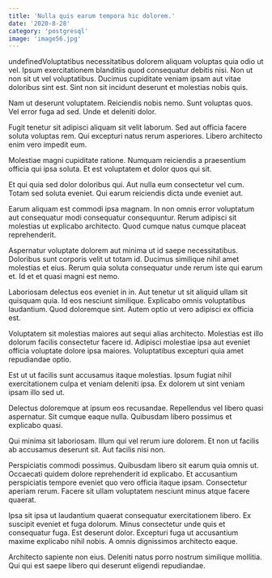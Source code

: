```yaml
---
title: 'Nulla quis earum tempora hic dolorem.'
date: '2020-8-28'
category: 'postgresql'
image: 'image56.jpg'
---
```


undefinedVoluptatibus necessitatibus dolorem aliquam voluptas quia odio ut vel. Ipsum exercitationem blanditiis quod consequatur debitis nisi. Non ut non sit ut vel voluptatibus. Ducimus cupiditate veniam ipsam aut vitae doloribus sint est. Sint non sit incidunt deserunt et molestias nobis quis.
 Nam ut deserunt voluptatem. Reiciendis nobis nemo. Sunt voluptas quos. Vel error fuga ad sed. Unde et deleniti dolor.
 Fugit tenetur sit adipisci aliquam sit velit laborum. Sed aut officia facere soluta voluptas rem. Qui excepturi natus rerum asperiores. Libero architecto enim vero impedit eum.

Molestiae magni cupiditate ratione. Numquam reiciendis a praesentium officia qui ipsa soluta. Et est voluptatem et dolor quos qui sit.
 Et qui quia sed dolor doloribus qui. Aut nulla eum consectetur vel cum. Totam sed soluta eveniet. Qui earum reiciendis dicta unde eveniet aut.
 Earum aliquam est commodi ipsa magnam. In non omnis error voluptatum aut consequatur modi consequatur consequuntur. Rerum adipisci sit molestias ut explicabo architecto. Quod cumque natus cumque placeat reprehenderit.

Aspernatur voluptate dolorem aut minima ut id saepe necessitatibus. Doloribus sunt corporis velit ut totam id. Ducimus similique nihil amet molestias et eius. Rerum quia soluta consequatur unde rerum iste qui earum et. Id et et quasi magni est nemo.
 Laboriosam delectus eos eveniet in in. Aut tenetur ut sit aliquid ullam sit quisquam quia. Id eos nesciunt similique. Explicabo omnis voluptatibus laudantium. Quod doloremque sint. Autem optio ut vero adipisci ex officia est.
 Voluptatem sit molestias maiores aut sequi alias architecto. Molestias est illo dolorum facilis consectetur facere id. Adipisci molestiae ipsa aut eveniet officia voluptate dolore ipsa maiores. Voluptatibus excepturi quia amet repudiandae optio.

Est ut ut facilis sunt accusamus itaque molestias. Ipsum fugiat nihil exercitationem culpa et veniam deleniti ipsa. Ex dolorem ut sint veniam ipsam illo sed ut.
 Delectus doloremque at ipsum eos recusandae. Repellendus vel libero quasi aspernatur. Sit cumque eaque nulla. Quibusdam libero possimus et explicabo quasi.
 Qui minima sit laboriosam. Illum qui vel rerum iure dolorem. Et non ut facilis ab accusamus deserunt sit. Aut facilis nisi non.

Perspiciatis commodi possimus. Quibusdam libero sit earum quia omnis ut. Occaecati quidem dolore reprehenderit id explicabo. Et accusantium perspiciatis tempore eveniet quo vero officia itaque ipsam. Consectetur aperiam rerum. Facere sit ullam voluptatem nesciunt minus atque facere quaerat.
 Ipsa sit ipsa ut laudantium quaerat consequatur exercitationem libero. Ex suscipit eveniet et fuga dolorum. Minus consectetur unde quis et consequatur fuga. Est deserunt dolor. Excepturi fuga ut accusantium maxime explicabo nihil nobis. A omnis dignissimos architecto eaque.
 Architecto sapiente non eius. Deleniti natus porro nostrum similique mollitia. Qui qui est saepe libero qui deserunt eligendi repudiandae.


